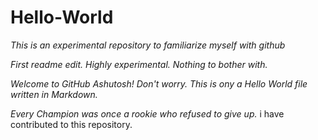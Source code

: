 # Hello-World
*This is an experimental repository to familiarize myself with github*

_First readme edit. Highly experimental. Nothing to bother with._

_*Welcome to GitHub Ashutosh! Don't worry. This is ony a Hello World file written in Markdown.*_

_*Every Champion was once a rookie who refused to give up.*_
i have contributed to this repository.
